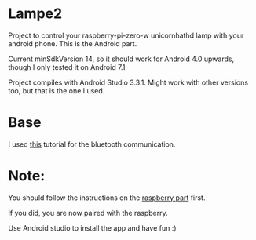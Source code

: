 # Lampe2

Project to control your raspberry-pi-zero-w unicornhathd lamp with your android phone.
This is the Android part.

Current minSdkVersion 14, so it should work for Android 4.0 upwards, though I only tested it on Android 7.1

Project compiles with Android Studio 3.3.1. Might work with other versions too, but that is the one I used.

# Base

I used [this](http://it-in-der-hosentasche.blogspot.com/2014/03/bluetooth-zwischen-raspberry-pi-und.html) tutorial for the bluetooth communication.

# Note:

You should follow the instructions on the [raspberry part](https://github.com/Pardoxa/lamp2) first.

If you did, you are now paired with the raspberry.

Use Android studio to install the app and have fun :)
